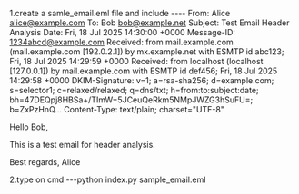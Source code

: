 1.create a samle_email.eml file and include ----
From: Alice <alice@example.com>
To: Bob <bob@example.net>
Subject: Test Email Header Analysis
Date: Fri, 18 Jul 2025 14:30:00 +0000
Message-ID: <1234abcd@example.com>
Received: from mail.example.com (mail.example.com [192.0.2.1])
by mx.example.net with ESMTP id abc123;
Fri, 18 Jul 2025 14:29:59 +0000
Received: from localhost (localhost [127.0.0.1])
by mail.example.com with ESMTP id def456;
Fri, 18 Jul 2025 14:29:58 +0000
DKIM-Signature: v=1; a=rsa-sha256; d=example.com; s=selector1; c=relaxed/relaxed;
q=dns/txt; h=from:to:subject:date;
bh=47DEQpj8HBSa+/TImW+5JCeuQeRkm5NMpJWZG3hSuFU=;
b=ZxPzHnQ...
Content-Type: text/plain; charset="UTF-8"

Hello Bob,

This is a test email for header analysis.

Best regards,
Alice

2.type on cmd ---python index.py sample_email.eml
